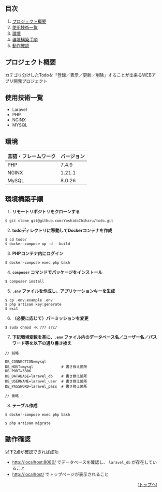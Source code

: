 <div id="top"></div>

## 目次

1. [プロジェクト概要](https://github.com/YoshidaChiharu/todo/edit/main/README.md#%E3%83%97%E3%83%AD%E3%82%B8%E3%82%A7%E3%82%AF%E3%83%88%E6%A6%82%E8%A6%81)
2. [使用技術一覧](https://github.com/YoshidaChiharu/todo/edit/main/README.md#%E4%BD%BF%E7%94%A8%E6%8A%80%E8%A1%93%E4%B8%80%E8%A6%A7)
3. [環境](https://github.com/YoshidaChiharu/todo/edit/main/README.md#%E7%92%B0%E5%A2%83)
4. [環境構築手順](https://github.com/YoshidaChiharu/todo/edit/main/README.md#%E7%92%B0%E5%A2%83%E6%A7%8B%E7%AF%89%E6%89%8B%E9%A0%86)
5. [動作確認](#動作確認)

## プロジェクト概要

カテゴリ分けしたTodoを「登録／表示／更新／削除」することが出来るWEBアプリ開発プロジェクト

## 使用技術一覧

- Laravel
- PHP
- NGINX
- MYSQL

## 環境

| 言語・フレームワーク  | バージョン |
| --------------------- | ---------- |
| PHP                   | 7.4.9      |
| NGINX                 | 1.21.1     |
| MySQL                 | 8.0.26     |

## 環境構築手順

1. **リモートリポジトリをクローンする**
```
$ git clone git@github.com:YoshidaChiharu/todo.git
```
2. **todoディレクトリに移動してDockerコンテナを作成**
```
$ cd todo/
$ docker-compose up -d --build
```
3. **PHPコンテナ内にログイン**
```
$ docker-compose exec php bash
```
4. **`composer` コマンドでパッケージをインストール**
```
$ composer install
```
5. **`.env` ファイルを作成し、アプリケーションキーを生成**
```
$ cp .env.example .env
$ php artisan key:generate
$ exit
```
6. **（必要に応じて）パーミッションを変更**
```
$ sudo chmod -R 777 src/
```
7. **下記環境変数を基に、`.env` ファイル内のデータベース名／ユーザー名／パスワード等を以下の通り書き換え**
```
// 前略

DB_CONNECTION=mysql
DB_HOST=mysql             # 書き換え箇所
DB_PORT=3306
DB_DATABASE=laravel_db    # 書き換え箇所
DB_USERNAME=laravel_user  # 書き換え箇所
DB_PASSWORD=laravel_pass  # 書き換え箇所

// 後略
```
8. **テーブル作成**
```
$ docker-compose exec php bash
```
```
$ php artisan migrate
```

## 動作確認

以下2点が確認できれば成功
- [http://localhost:8080/](http://localhost:8080/) でデータベースを確認し、 `laravel_db` が存在していること
- [http://localhost/](http://localhost/) でトップページが表示されること

<p align="right">(<a href="#top">トップへ</a>)</p>
